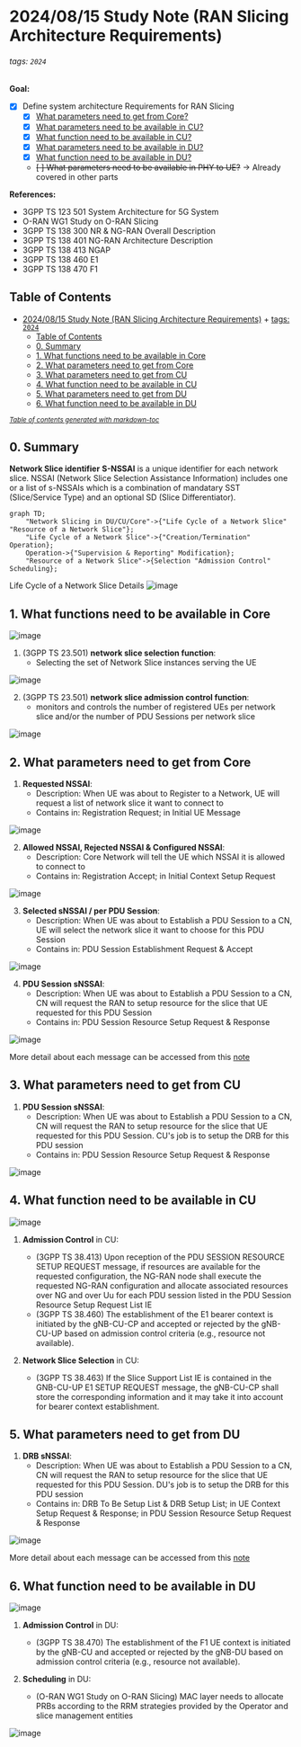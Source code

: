 # 2024/08/15 Study Note (RAN Slicing Architecture Requirements)

###### tags: `2024`

**Goal:**
- [x] Define system architecture Requirements for RAN Slicing
    - [x] [What parameters need to get from Core?](#2-What-parameters-need-to-get-from-Core)
    - [x] [What parameters need to be available in CU?](#3-What-parameters-need-to-get-from-CU)
    - [x] [What function need to be available in CU?](#4-What-function-need-to-be-available-in-CU)
    - [x] [What parameters need to be available in DU?](#5-What-parameters-need-to-get-from-DU)
    - [x] [What function need to be available in DU?](#6-What-function-need-to-be-available-in-DU)
    - ~~[ ] What parameters need to be available in PHY to UE?~~ -> Already covered in other parts
 
**References:**
- 3GPP TS 123 501 System Architecture for 5G System
- O-RAN WG1 Study on O-RAN Slicing
- 3GPP TS 138 300 NR & NG-RAN Overall Description
- 3GPP TS 138 401 NG-RAN Architecture Description
- 3GPP TS 138 413 NGAP
- 3GPP TS 138 460 E1
- 3GPP TS 138 470 F1

## Table of Contents
- [2024/08/15 Study Note (RAN Slicing Architecture Requirements)](#2024-08-15-study-note--ran-slicing-architecture-requirements-)
          + [tags: `2024`](#tags---2024-)
  * [Table of Contents](#table-of-contents)
  * [0. Summary](#0-summary)
  * [1. What functions need to be available in Core](#1-what-functions-need-to-be-available-in-core)
  * [2. What parameters need to get from Core](#2-what-parameters-need-to-get-from-core)
  * [3. What parameters need to get from CU](#3-what-parameters-need-to-get-from-cu)
  * [4. What function need to be available in CU](#4-what-function-need-to-be-available-in-cu)
  * [5. What parameters need to get from DU](#5-what-parameters-need-to-get-from-du)
  * [6. What function need to be available in DU](#6-what-function-need-to-be-available-in-du)

<small><i><a href='http://ecotrust-canada.github.io/markdown-toc/'>Table of contents generated with markdown-toc</a></i></small>



## 0. Summary


**Network Slice identifier**
**S-NSSAI** is a unique identifier for each network slice. NSSAI (Network Slice Selection Assistance Information) includes one or a list of s-NSSAIs which is a combination of mandatary SST (Slice/Service Type) and an optional SD (Slice Differentiator).


```mermaid
graph TD;
	"Network Slicing in DU/CU/Core"->{"Life Cycle of a Network Slice" "Resource of a Network Slice"};
	"Life Cycle of a Network Slice"->{"Creation/Termination" Operation};
	Operation->{"Supervision & Reporting" Modification};
	"Resource of a Network Slice"->{Selection "Admission Control" Scheduling};
```


 Life Cycle of a Network Slice Details
![image](https://hackmd.io/_uploads/rJUv_wgoA.png)


## 1. What functions need to be available in Core

![image](https://hackmd.io/_uploads/BJuwIvejA.png)

1. (3GPP TS 23.501) **network slice selection function**:
    - Selecting the set of Network Slice instances serving the UE

![image](https://hackmd.io/_uploads/HJcXwPeo0.png)


2. (3GPP TS 23.501) **network slice admission control function**:
    - monitors and controls the number of registered UEs per network slice and/or the number of PDU Sessions per network slice

![image](https://hackmd.io/_uploads/H1vYwvgoC.png)



## 2. What parameters need to get from Core

1. **Requested NSSAI**:
    - Description: When UE was about to Register to a Network, UE will request a list of network slice it want to connect to
    - Contains in: Registration Request; in Initial UE Message

![image](https://hackmd.io/_uploads/SydwNEh9R.png)

2. **Allowed NSSAI, Rejected NSSAI & Configured NSSAI**:
    - Description: Core Network will tell the UE which NSSAI it is allowed to connect to
    - Contains in: Registration Accept; in Initial Context Setup Request

![image](https://hackmd.io/_uploads/BJ8tUEn9C.png)

3. **Selected sNSSAI / per PDU Session**:
    - Description: When UE was about to Establish a PDU Session to a CN, UE will select the network slice it want to choose for this PDU Session
    - Contains in: PDU Session Establishment Request & Accept

![image](https://hackmd.io/_uploads/BJ74kU-CR.png)

4. **PDU Session sNSSAI**:
    - Description: When UE was about to Establish a PDU Session to a CN, CN will request the RAN to setup resource for the slice that UE requested for this PDU Session
    - Contains in: PDU Session Resource Setup Request & Response

![image](https://hackmd.io/_uploads/HJ1_y8ZA0.png)


More detail about each message can be accessed from this [note](https://hackmd.io/@superwilfrid/ryKdDBucA)


## 3. What parameters need to get from CU

1. **PDU Session sNSSAI**:
    - Description: When UE was about to Establish a PDU Session to a CN, CN will request the RAN to setup resource for the slice that UE requested for this PDU Session. CU's job is to setup the DRB for this PDU session
    - Contains in: PDU Session Resource Setup Request & Response

![image](https://hackmd.io/_uploads/HJ1_y8ZA0.png)

## 4. What function need to be available in CU

![image](https://hackmd.io/_uploads/H1FmAFgoC.png)

1. **Admission Control** in CU:
    - (3GPP TS 38.413) Upon reception of the PDU SESSION RESOURCE SETUP REQUEST message, if resources are available for the requested configuration, the NG-RAN node shall execute the requested NG-RAN configuration and allocate associated resources over NG and over Uu for each PDU session listed in the PDU Session Resource Setup Request List IE
    - (3GPP TS 38.460) The establishment of the E1 bearer context is initiated by the gNB-CU-CP and accepted or rejected by the gNB-CU-UP based on admission control criteria (e.g., resource not available). 

2. **Network Slice Selection** in CU:
    - (3GPP TS 38.463) If the Slice Support List IE is contained in the GNB-CU-UP E1 SETUP REQUEST message, the gNB-CU-CP shall store the corresponding information and it may take it into account for bearer context establishment. 


## 5. What parameters need to get from DU

1. **DRB sNSSAI**:
    - Description: When UE was about to Establish a PDU Session to a CN, CN will request the RAN to setup resource for the slice that UE requested for this PDU Session. DU's job is to setup the DRB for this PDU session
    - Contains in: DRB To Be Setup List & DRB Setup List; in UE Context Setup Request & Response; in PDU Session Resource Setup Request & Response

![image](https://hackmd.io/_uploads/H1PEa4h50.png)



More detail about each message can be accessed from this [note](https://hackmd.io/@superwilfrid/H11zB5O9A)


## 6. What function need to be available in DU

![image](https://hackmd.io/_uploads/rJAIRYgs0.png)

1. **Admission Control** in DU:
    - (3GPP TS 38.470) The establishment of the F1 UE context is initiated by the gNB-CU and accepted or rejected by the gNB-DU based on admission control criteria (e.g., resource not available).

2. **Scheduling** in DU:
    - (O-RAN WG1 Study on O-RAN Slicing) MAC layer needs to allocate PRBs according to the RRM strategies provided by the Operator and slice management entities

![image](https://hackmd.io/_uploads/rkg5w84i0.png)
